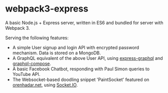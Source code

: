 # webpack3-express
A basic Node.js + Express server, written in ES6 and bundled for server with Webpack 3.

Serving the following features:
- A simple User signup and login API with encrypted password mechanism. Data is stored on a MongoDB.
- A GraphQL equivalent of the above User API, using [express-graphql](https://www.npmjs.com/package/express-graphql) and [graphql-compose](https://graphql-compose.github.io/en/).
- A basic Facebook Chatbot, responding with Paul Simon queries to YouTube API.
- The Websocket-based doodling snippet 'PaintSocket' featured on [orenhadar.net](https://orenhadar.net/paint-socket/), using [Socket.IO](https://socket.io/).
